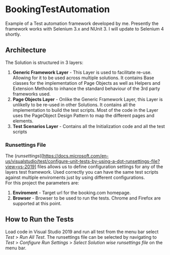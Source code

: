 # BookingTestAutomation
Example of a Test automation framework developed by me. 
Presently the framework works with Selenium 3.x and NUnit 3. I will update to Selenium 4 shortly. 

## Architecture
The Solution is structured in 3 layers:
1. **Generic Framework Layer** - This Layer is used to facilitate re-use. Allowing for it to be used across multiple solutions. 
It contains Base classes for the implementation of Page Objects as well as Helpers and Extension Methods to inhance the standard behaviour of the 3rd party frameworks used.
2. **Page Objects Layer** - Onlike the Generic Framework Layer, this Layer is unlikelly to be re-used in other Solutions. It contains all the implementation to build the test scripts. Most of the code in the Layer uses the PageObject Design Pattern 
to map the different pages and elements.
3. **Test Scenarios Layer** - Contains all the Initialization code and all the test scripts

### Runsettings File
The (*runsettings*)[https://docs.microsoft.com/en-us/visualstudio/test/configure-unit-tests-by-using-a-dot-runsettings-file?view=vs-2019] files allows us to define configuration settings for any of the layers test framework. Used correctly you can have the same test scripts against multiple enviroments just by using different configurations.  
For this project the parameters are:
1. **Enviroment** - Target url for the booking.com homepage.
2. **Browser** - Browser to be used to run the tests. Chrome and Firefox are supported at this point.

## How to Run the Tests
Load code in Visual Studio 2019 and run all test from the menu bar select *Test* > *Run All Test*. The runsettings file can be selected by navigating to *Test* > *Configure Run Settings* > *Select Solution wise runsettings file* on the menu bar.

